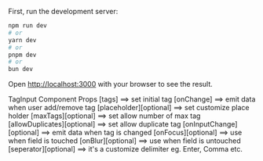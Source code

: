 First, run the development server:

```bash
npm run dev
# or
yarn dev
# or
pnpm dev
# or
bun dev
```

Open [http://localhost:3000](http://localhost:3000) with your browser to see the result.

TagInput Component Props
[tags] ==> set initial tag
[onChange] ==> emit data when user add/remove tag
[placeholder][optional] ==> set customize place holder
[maxTags][optional] ==> set allow number of max tag
[allowDuplicates][optional] ==> set allow duplicate tag
[onInputChange][optional] ==> emit data when tag is changed
[onFocus][optional] ==> use when field is touched
[onBlur][optional] ==> use when field is untouched
[seperator][optional] ==> it's a customize delimiter eg. Enter, Comma etc.

